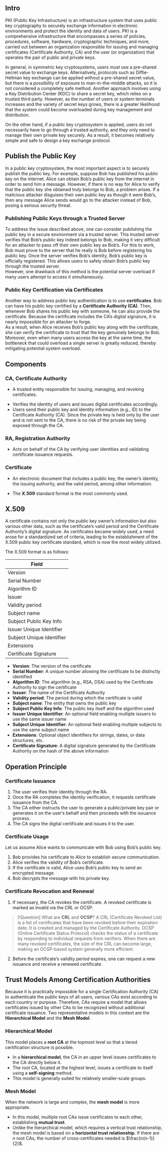 
## Intro
PKI (Public Key Infrastructure) is an infrastructure system that uses public key cryptography to securely exchange information in electronic environments and protect the identity and data of users. PKI is a comprehensive infrastructure that encompasses a series of policies, procedures, software, hardware, cryptographic techniques, and more, carried out between an organization responsible for issuing and managing certificates (Certificate Authority, CA) and the user (or organization) that operates the pair of public and private keys.

In general, in symmetric key cryptosystems, users must use a pre-shared secret value to exchange keys. Alternatively, protocols such as Diffie-Hellman key exchange can be applied without a pre-shared secret value, but there is a possibility of exposure to man-in-the-middle attacks, so it is not considered a completely safe method. Another approach involves using a Key Distribution Center (KDC) to share a secret key, which relies on a trusted third party. However, as the number of users or system terminals increases and the variety of secret keys grows, there is a greater likelihood that the system could become overloaded during key management and distribution.

On the other hand, if a public key cryptosystem is applied, users do not necessarily have to go through a trusted authority, and they only need to manage their own private key securely. As a result, it becomes relatively simple and safe to design a key exchange protocol.



## Publish the Public Key
In a public key cryptosystem, the most important aspect is to securely publish the public key. For example, suppose Bob has published his public key on the internet. Alice can obtain Bob’s public key from the internet in order to send him a message. However, if there is no way for Alice to verify that the public key she obtained truly belongs to Bob, a problem arises. If a malicious attacker disguises their own public key as though it were Bob’s, then any message Alice sends would go to the attacker instead of Bob, posing a serious security threat.

### Publishing Public Keys through a Trusted Server
To address the issue described above, one can consider publishing the public key in a secure environment via a trusted server. This trusted server verifies that Bob’s public key indeed belongs to Bob, making it very difficult for an attacker to pass off their own public key as Bob’s. For this to work, Bob must prove to the server that he really is Bob before registering his public key. Once the server verifies Bob’s identity, Bob’s public key is officially registered. This allows users to safely obtain Bob’s public key through the trusted server.  
However, one drawback of this method is the potential server overload if many users attempt to access it simultaneously.

### Public Key Certification via Certificates
Another way to address public key authentication is to use **certificates**. Bob can have his public key certified by a **Certificate Authority (CA)**. Then, whenever Bob shares his public key with someone, he can also provide the certificate. Because the certificate includes the CA’s digital signature, it is nearly impossible for an attacker to forge.  
As a result, when Alice receives Bob’s public key along with the certificate, she can verify the certificate to trust that the key genuinely belongs to Bob. Moreover, even when many users access the key at the same time, the bottleneck that could overload a single server is greatly reduced, thereby mitigating potential system overload.



## Components
### CA, Certificate Authority
* A trusted entity responsible for issuing, managing, and revoking certificates.
- Verifies the identity of users and issues digital certificates accordingly.
- Users send their public key and identity information (e.g., ID) to the Certificate Authority (CA). Since the private key is held only by the user and is not sent to the CA, there is no risk of the private key being exposed through the CA.

### RA, Registration Authority
* Acts on behalf of the CA by verifying user identities and validating certificate issuance requests.

### Certificate
* An electronic document that includes a public key, the owner’s identity, the issuing authority, and the valid period, among other information.
- The **X.509** standard format is the most commonly used.



## X.509
A certificate contains not only the public key owner’s information but also various other data, such as the certificate’s valid period and the Certificate Authority’s digital signature. As certificates became widely used, a need arose for a standardized set of criteria, leading to the establishment of the X.509 public key certificate standard, which is now the most widely utilized.

The X.509 format is as follows:

| Field                     |
| ------------------------- |
| Version                   |
| Serial Number             |
| Algorithm ID              |
| Issuer                    |
| Validity period           |
| Subject name              |
| Subject Public Key Info   |
| Issuer Unique Identifier  |
| Subject Unique Identifier |
| Extensions                |
| Certificate Signature     |
- **Version**: The version of the certificate
- **Serial Number**: A unique number allowing the certificate to be distinctly identified
- **Algorithm ID**: The algorithm (e.g., RSA, DSA) used by the Certificate Authority to sign the certificate
- **Issuer**: The name of the Certificate Authority
- **Validity period**: The period during which the certificate is valid
- **Subject name**: The entity that owns the public key
- **Subject Public Key Info**: The public key itself and the algorithm used
- **Issuer Unique Identifier**: An optional field enabling multiple issuers to use the same issuer name
- **Subject Unique Identifier**: An optional field enabling multiple subjects to use the same subject name
- **Extensions**: Optional object identifiers for strings, dates, or data structures, etc.
- **Certificate Signature**: A digital signature generated by the Certificate Authority on the hash of the above information



## Operation Principle
### Certificate Issuance
1. The user verifies their identity through the RA.
2. Once the RA completes the identity verification, it requests certificate issuance from the CA.
3. The CA either instructs the user to generate a public/private key pair or generates it on the user’s behalf and then proceeds with the issuance process.
4. The CA signs the digital certificate and issues it to the user.

### Certificate Usage
Let us assume Alice wants to communicate with Bob using Bob’s public key.
1. Bob provides his certificate to Alice to establish secure communication.
2. Alice verifies the validity of Bob’s certificate.
3. If the certificate is valid, Alice uses Bob’s public key to send an encrypted message.
4. Bob decrypts the message with his private key.

### Certificate Revocation and Renewal
1. If necessary, the CA revokes the certificate. A revoked certificate is marked as invalid via the CRL or OCSP.
> [!Question] What are **CRL** and **OCSP**?
> A CRL (Certificate Revoked List) is a list of certificates that have been revoked before their expiration date. It is created and managed by the Certificate Authority.
> OCSP (Online Certificate Status Protocol) checks the status of a certificate by responding to individual requests from verifiers. When there are many revoked certificates, the size of the CRL can become large, making an OCSP-based system generally more efficient.
2. Before the certificate’s validity period expires, one can request a new issuance and receive a renewed certificate.



## Trust Models Among Certification Authorities
Because it is practically impossible for a single Certification Authority (CA) to authenticate the public keys of all users, various CAs exist according to each country or purpose. Therefore, CAs require a model that allows certificates issued by other CAs to be recognized without additional certificate issuance. Two representative models in this context are the **Hierarchical Model** and the **Mesh Model**.

### Hierarchical Model
This model places a **root CA** at the topmost level so that a tiered certification structure is possible.
- In a **hierarchical model**, the CA in an upper level issues certificates to the CA directly below it.
- The root CA, located at the highest level, issues a certificate to itself using a **self-signing** method.
- This model is generally suited for relatively smaller-scale groups.

### Mesh Model
When the network is large and complex, the **mesh model** is more appropriate.
- In this model, multiple root CAs issue certificates to each other, establishing **mutual trust**.
- Unlike the hierarchical model, which requires a vertical trust relationship, the mesh model is based on a **horizontal trust relationship**. If there are $n$ root CAs, the number of cross-certificates needed is $\frac{n(n-1)}{2}$.